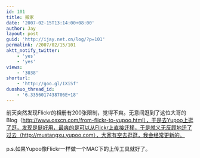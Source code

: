 ```yaml
---
id: 101
title: 搬家
date: '2007-02-15T13:14:00+08:00'
author: Jay
layout: post
guid: 'http://ijay.net.cn/log/?p=101'
permalink: /2007/02/15/101
aktt_notify_twitter:
    - 'yes'
    - 'yes'
views:
    - '3038'
shorturl:
    - 'http://goo.gl/IXi5f'
duoshuo_thread_id:
    - '6.3356017438706E+18'
---
```


前天突然发现Flickr的相册有200张限制，觉得不爽。无意间逛到了这位大哥的Blog（http://www.osxcn.com/from-flickr-to-yupoo.html），于是去Yupoo上逛了逛，发现是挺好用，最爽的是可以从Flickr上直接迁移，于是就义无反顾地迁了过去（http://mustangxu.yupoo.com），大家有空去逛逛，我会经常更新的。<br /><br />p.s.如果Yupoo像Flickr一样做一个MAC下的上传工具就好了。<br />